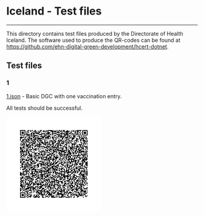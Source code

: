 # Iceland - Test files

---

This directory contains test files produced by the Directorate of Health Iceland. 
The software used to produce the QR-codes can be found at https://github.com/ehn-digital-green-development/hcert-dotnet.

## Test files

### 1

[1.json](2DCode/raw/1.json) - Basic DGC with one vaccination entry. 

All tests should be successful.

![1](2Dcode/png/1.png)
